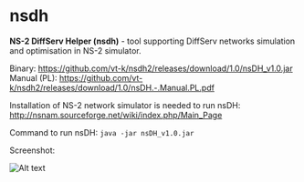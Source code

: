 # nsdh
<b>NS-2 DiffServ Helper (nsdh)</b> - tool supporting DiffServ networks simulation and optimisation in NS-2 simulator.


Binary: https://github.com/vt-k/nsdh2/releases/download/1.0/nsDH_v1.0.jar <br>
Manual (PL): https://github.com/vt-k/nsdh2/releases/download/1.0/nsDH.-.Manual.PL.pdf

Installation of NS-2 network simulator is needed to run nsDH: http://nsnam.sourceforge.net/wiki/index.php/Main_Page

Command to run nsDH: <code>java -jar nsDH_v1.0.jar</code>

Screenshot:

![Alt text](../nsdh2/releases/download/1.0/nsdh-screenshot.png?raw=true "Screenshot")
